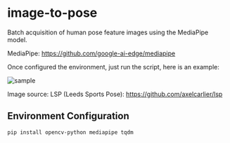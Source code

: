 # image-to-pose
Batch acquisition of human pose feature images using the MediaPipe model.

MediaPipe: https://github.com/google-ai-edge/mediapipe

Once configured the environment, just run the script, here is an example:

![sample](https://github.com/user-attachments/assets/c217799a-d025-4537-b9c8-75e3eb618063)

Image source: LSP (Leeds Sports Pose): https://github.com/axelcarlier/lsp

## Environment Configuration

    pip install opencv-python mediapipe tqdm
